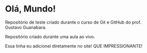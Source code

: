 # Olá, Mundo!
 Repositório de teste criado durante o curso de Git e GitHub do prof. Gustavo Guanabara.

Repositório criado durante uma aula ao vivo.

Essa linha eu adicionei diretamente no site! QUE IMPRESSIONANTE!
